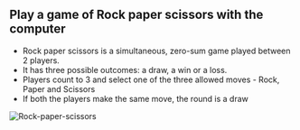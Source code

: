 ## Play a game of Rock paper scissors with the computer
+ Rock paper scissors is a simultaneous, zero-sum game played between 2 players. 
+ It has three possible outcomes: a draw, a win or a loss.
+ Players count to 3 and select one of the three allowed moves - Rock, Paper and Scissors
+ If both the players make the same move, the round is a draw

![Rock-paper-scissors](https://user-images.githubusercontent.com/119177863/206527557-ea7ee686-085e-4b9d-bbb3-0fd7fd42288f.png)
